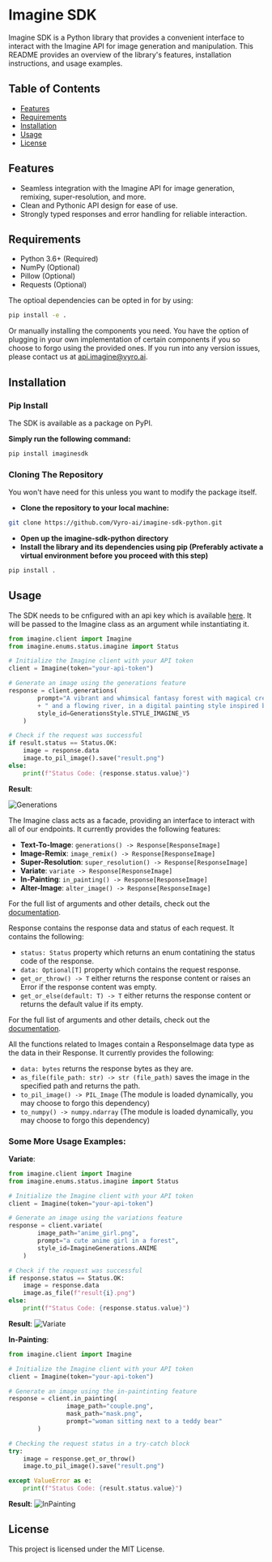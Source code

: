 # Imagine SDK
Imagine SDK is a Python library that provides a convenient interface to interact with the Imagine API for image generation and manipulation. This README provides an overview of the library's features, installation instructions, and usage examples.

## Table of Contents

- [Features](#features)
- [Requirements](#requirements)
- [Installation](#installation)
- [Usage](#usage)
- [License](#license)

## Features

- Seamless integration with the Imagine API for image generation, remixing, super-resolution, and more.
- Clean and Pythonic API design for ease of use.
- Strongly typed responses and error handling for reliable interaction.

## Requirements

- Python 3.6+ (Required)
- NumPy (Optional)
- Pillow (Optional)
- Requests (Optional)

The optioal dependencies can be opted in for by using:
```bash
pip install -e .
```
Or manually installing the components you need. You have the option of plugging in your own implementation of certain components if you so choose to forgo using the provided ones. If you run into any version issues, please contact us at [api.imagine@vyro.ai](api.imagine@vyro.ai).

## Installation

### Pip Install
The SDK is available as a package on PyPI.

**Simply run the following command:**
```bash
pip install imaginesdk
```

### Cloning The Repository
You won't have need for this unless you want to modify the package itself.
- **Clone the repository to your local machine:**
```bash
git clone https://github.com/Vyro-ai/imagine-sdk-python.git
```
- **Open up the imagine-sdk-python directory**
- **Install the library and its dependencies using pip (Preferably activate a virtual environment before you proceed with this step)**
```bash
pip install .
```

## Usage

The SDK needs to be cnfigured with an api key which is available [here](#). It will be passed to the Imagine class as an argument while instantiating it.
```python
from imagine.client import Imagine
from imagine.enums.status.imagine import Status

# Initialize the Imagine client with your API token
client = Imagine(token="your-api-token")

# Generate an image using the generations feature
response = client.generations(
        prompt="A vibrant and whimsical fantasy forest with magical creatures, glowing plants,"
        + " and a flowing river, in a digital painting style inspired by video games like Ori and the Blind Forest.",
        style_id=GenerationsStyle.STYLE_IMAGINE_V5
    )

# Check if the request was successful
if result.status == Status.OK:
    image = response.data
    image.to_pil_image().save("result.png")
else:
    print(f"Status Code: {response.status.value}")
```
**Result**:

![Generations](https://user-images.githubusercontent.com/56919667/261864112-0e419627-cbbe-4fb1-82e2-2637ee6392fb.png)

The Imagine class acts as a facade, providing an interface to interact with all of our endpoints. It currently provides the following features:
- **Text-To-Image**: ```generations() -> Response[ResponseImage]```
- **Image-Remix**: ```image_remix() -> Response[ResponseImage]```
- **Super-Resolution**: ```super_resolution() -> Response[ResponseImage]```
- **Variate**: ```variate -> Response[ResponseImage]```
- **In-Painting**: ```in_painting() -> Response[ResponseImage]```
- **Alter-Image**: ```alter_image() -> Response[ResponseImage]```

For the full list of arguments and other details, check out the [documentation](https://vyroai.notion.site/API-Documentation-e643af82991f4265841cff2951eac803).

Response contains the response data and status of each request. It contains the following:
- ```status: Status``` property which returns an enum contatining the status code of the response.
- ```data: Optional[T]``` property which contains the request response.
- ```get_or_throw() -> T``` either returns the response content or raises an Error if the response content was empty.
- ```get_or_else(default: T) -> T``` either returns the response content or returns the default value if its empty.

For the full list of arguments and other details, check out the [documentation](https://vyroai.notion.site/API-Documentation-e643af82991f4265841cff2951eac803).

All the functions related to Images contain a ResponseImage data type as the data in their Response. It currently provides the following:
- ```data: bytes``` returns the response bytes as they are.
- ```as_file(file_path: str) -> str (file_path)``` saves the image in the specified path and returns the path. 
- ```to_pil_image() -> PIL_Image``` (The module is loaded dynamically, you may choose to forgo this dependency)
- ```to_numpy() -> numpy.ndarray``` (The module is loaded dynamically, you may choose to forgo this dependency)

### Some More Usage Examples:
**Variate**:
```python
from imagine.client import Imagine
from imagine.enums.status.imagine import Status

# Initialize the Imagine client with your API token
client = Imagine(token="your-api-token")

# Generate an image using the variations feature
response = client.variate(
        image_path="anime_girl.png",
        prompt="a cute anime girl in a forest",
        style_id=ImagineGenerations.ANIME
    )

# Check if the request was successful
if response.status == Status.OK:
    image = response.data
    image.as_file(f"result{i}.png")
else:
    print(f"Status Code: {response.status.value}")
```
**Result**:
![Variate](https://vyroai.notion.site/image/https%3A%2F%2Fs3-us-west-2.amazonaws.com%2Fsecure.notion-static.com%2F7a2a54f2-c762-45ea-a1bd-c655ed421caa%2Fbanner_2.png?table=block&id=d60f4549-e35c-4044-afaa-7cd9d17803a2&spaceId=60572bb8-cbeb-42ba-b882-c88845384d44&width=2000&userId=&cache=v2)

**In-Painting**:
```python
from imagine.client import Imagine

# Initialize the Imagine client with your API token
client = Imagine(token="your-api-token")

# Generate an image using the in-paintinting feature
response = client.in_painting(
                image_path="couple.png",
                mask_path="mask.png",
                prompt="woman sitting next to a teddy bear"
        )

# Checking the request status in a try-catch block
try:
    image = response.get_or_throw()
    image.to_pil_image().save("result.png")

except ValueError as e:
    print(f"Status Code: {result.status.value}")
```
**Result**:
![InPainting](https://vyroai.notion.site/image/https%3A%2F%2Fs3-us-west-2.amazonaws.com%2Fsecure.notion-static.com%2F7017cedd-aeda-4a3e-ad09-54eb8b93399d%2Finpainting.jpg?table=block&id=1bc58f0f-1d7f-465f-b414-200ceb2464b1&spaceId=60572bb8-cbeb-42ba-b882-c88845384d44&width=2000&userId=&cache=v2)

## License
This project is licensed under the MIT License.
